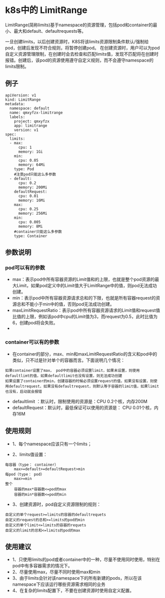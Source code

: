 # k8s中的 LimitRange

LimitRange(简称limits)基于namespace的资源管理，包括pod和container的最小、最大和default、defaultrequests等。

一旦创建limits，以后创建资源时，K8S将该limits资源限制条件默认/强制给pod，创建后发现不符合规则，将暂停创建pod。
在创建资源时，用户可以为pod自定义资源管理限制，在创建时会去检查和匹配limits值，发现不匹配将在创建时报错。创建后，该pod的资源使用遵守自定义规则，而不会遵守namespace的limits限制。

## 例子
```
apiVersion: v1
kind: LimitRange
metadata:
  namespace: default
  name: qmxyfzx-limitrange
  labels:
    project: qmxyfzx
    app: limitrange
    version: v1
spec:
  limits:
  - max:
      cpu: 1
      memory: 1Gi
    min:
      cpu: 0.05
      memory: 64Mi
    type: Pod
    #注意pod只能这么多参数
  - default:
      cpu: 0.2
      memory: 200Mi
    defaultRequest:
      cpu: 0.01
      memory: 16Mi
    max:
      cpu: 0.25
      memory: 256Mi
    min:
      cpu: 0.005
      memory: 8Mi
    #container只能这么多参数
    type: Container
```

## 参数说明
### pod可以有的参数
- max：表示pod中所有容器资源的Limit值和的上限，也就是整个pod资源的最大Limit，如果pod定义中的Limit值大于LimitRange中的值，则pod无法成功创建。
- min：表示pod中所有容器资源请求总和的下限，也就是所有容器request的资源总和不能小于min中的值，否则pod无法成功创建。
- maxLimitRequestRatio：表示pod中所有容器资源请求的Limit值和request值比值的上限，例如该pod中cpu的Limit值为3，而request为0.5，此时比值为6，创建pod将会失败。
-
### container可以有的参数
- 在container的部分，max、min和maxLimitRequestRatio的含义和pod中的类似，只不过是针对单个的容器而言。下面说明几个情况：
```
如果container设置了max， pod中的容器必须设置limit，如果未设置，则使用defaultlimt的值，如果defaultlimit也没有设置，则无法成功创建
如果设置了container的min，创建容器的时候必须设置request的值，如果没有设置，则使用defaultrequest，如果没有defaultrequest，则默认等于容器的limit值，如果limit也没有，启动就会报错
```
- defaultlimit ：默认时，限制使用的资源是：CPU 0.2个核，内存200M
- defaultRequest：默认时，最低保证可以使用的资源是： CPU 0.01个核，内存16M




## 使用规则

- 1、每个namespace应该只有一个limits；

- 2、limits值设置：
```
每容器（type： container）
    max>=default>=defaultRequest>min
每pod（type： pod）
    max>=min
整个
    容器的max*容器数<=pod的max
    容器的min*容器数<=pod的min
```
- 3、创建资源时，pod自定义资源限制的规则：
```
自定义的单个request>=limits的容器的defaultrequets
自定义的request的总和>=limits的pod的min
自定义的单个limit<=limits的容器的requets
自定义的limit的总和<=limits的pod的max
```

## 使用建议
- 1、只使用limits的pod或者container中的一种，尽量不使用同时使用，特别在pod中有多容器需求的情况下。
- 2、尽量使用max，尽量不同时使用max和min
- 3、由于limits会针对该namespace下的所有新建的pods，所以在该namespace下应该运行哪些资源需求相同的业务
- 4、在复杂的limits配置下，不要在创建资源时使用自定义配置。
